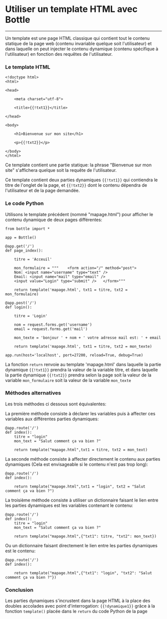# Utiliser un template HTML avec Bottle  
--------  

Un template est une page HTML classique qui contient tout le contenu statique de la page web (contenu invariable quelque soit l'utilisateur) et dans laquelle on peut injecter le contenu dynamique (contenu spécifique à l'utilisateur) en fonction des requêtes de l'utilisateur.


### Le template HTML
    
    <!doctype html>
    <html>
    
	<head>
	
		<meta charset="utf-8">
		
		<title>{{!txt1}}</title>
	
	</head>
	
	<body>
	
		<h1>Bienvenue sur mon site</h1>
	
		<p>{{!txt2}}</p>
	
	</body>
    </html>

Ce template contient une partie statique: la phrase "Bienvenue sur mon site" s'affichera quelque soit la requête de l'utilisateur.

Ce template contient deux parties dynamiques `{{!txt1}}` qui contiendra le titre de l'onglet de la page, et `{{!txt2}}` dont le contenu dépendra de l'utilisateur et de la page demandée. 

### Le code Python 

Utilisons le template précédent (nommé "mapage.html") pour afficher le contenu dynamique de deux pages différentes: 

   
    from bottle import *
    
    app = Bottle()
    
    @app.get('/')
    def page_index():
	
		titre = 'Acceuil'
	
		mon_formulaire = """	<form action="/" method="post"> 
		Nom: <input name="username" type="text" /> 
		Email: <input name="mail" type="email" /> 
		<input value="Login" type="submit" /> 	</form>"""
	
		return template('mapage.html', txt1 = titre, txt2 = mon_formulaire)
	
    @app.post('/')
    def login():
	
		titre = 'Login'
	
		nom = request.forms.get('username')
		email = request.forms.get('mail')
	
		mon_texte = 'bonjour ' + nom + ' votre adresse mail est: ' + email
	
		return template('mapage.html', txt1 = titre, txt2 = mon_texte)
	
    app.run(host='localhost', port=27200, reload=True, debug=True)
   
La fonction `return` renvoie au template 'mapage.html' dans laquelle la partie dynamique `{{!txt1}}` prendra la valeur de la variable titre, et dans laquelle la partie dynamique `{{!txt2}}` prendra selon la page soit la valeur de la variable `mon_formulaire` soit la valeur de la variable `mon_texte` 
   
   
### Méthodes alternatives

Les trois méthodes ci dessous sont équivalentes:

La première méthode consiste à déclarer les variables puis à affecter ces variables aux différentes parties dynamiques:

    @app.route('/')
    def index():
    	titre = "login"
    	mon_text = "Salut comment ça va bien ?"
    	
    	return template("mapage.html",txt1 = titre, txt2 = mon_text)
   
   
La seconde méthode consiste à affecter directement le contenu aux parties dynamiques (Cela est envisageable si le contenu n'est pas trop long):

    @app.route('/')
    def index():
    	
    	return template("mapage.html",txt1 = "login", txt2 = "Salut comment ça va bien ?")
  
La troisième méthode consiste à utiliser un dictionnaire faisant le lien entre les parties dynamiques est les variables contenant le contenu:

    @app.route('/')
    def index():
    	titre = "login"
    	mon_text = "Salut comment ça va bien ?"
    	
    	return template("mapage.html",{"txt1": titre, "txt2": mon_text})
   
Ou un dictionnaire faisant directement le lien entre les parties dynamiques est le contenu:

    @app.route('/')
    def index():
    	
    	return template("mapage.html",{"txt1": "login", "txt2": "Salut comment ça va bien ?"})
   
### Conclusion

Les parties dynamiques s'incrustent dans la page HTML à la place des doubles accolades avec point d'interrogation: `{{!dynamique1}}` grâce à la fonction `template()` placée dans le `return` du code Python de la page
